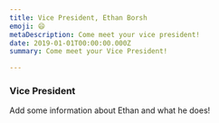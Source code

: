 ```yaml
---
title: Vice President, Ethan Borsh
emoji: 😄
metaDescription: Come meet your vice president!
date: 2019-01-01T00:00:00.000Z
summary: Come meet your Vice President!

---
```


### Vice President

Add some information about Ethan and what he does!